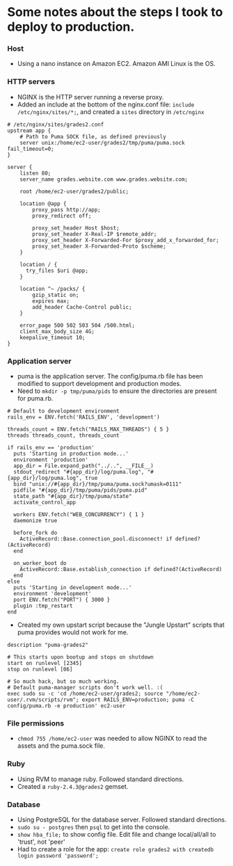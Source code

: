 # Some notes about the steps I took to deploy to production.

### Host
* Using a nano instance on Amazon EC2. Amazon AMI Linux is the OS.

### HTTP servers
* NGINX is the HTTP server running a reverse proxy.
* Added an include at the bottom of the nginx.conf file: `include /etc/nginx/sites/*;`, and created a `sites` directory in `/etc/nginx`

```
# /etc/nginx/sites/grades2.conf
upstream app {
    # Path to Puma SOCK file, as defined previously
    server unix:/home/ec2-user/grades2/tmp/puma/puma.sock fail_timeout=0;
}

server {
    listen 80;
    server_name grades.website.com www.grades.website.com;

    root /home/ec2-user/grades2/public;

    location @app {
        proxy_pass http://app;
        proxy_redirect off;

        proxy_set_header Host $host;
        proxy_set_header X-Real-IP $remote_addr;
        proxy_set_header X-Forwarded-For $proxy_add_x_forwarded_for;
        proxy_set_header X-Forwarded-Proto $scheme;
    }

    location / {
      try_files $uri @app;
    }

    location ^~ /packs/ {
        gzip_static on;
        expires max;
        add_header Cache-Control public;
    }

    error_page 500 502 503 504 /500.html;
    client_max_body_size 4G;
    keepalive_timeout 10;
}
```

### Application server
* puma is the application server. The config/puma.rb file has been modified to support development and production modes.
* Need to `mkdir -p tmp/puma/pids` to ensure the directories are present for puma.rb.

```
# Default to development environment
rails_env = ENV.fetch('RAILS_ENV', 'development')

threads_count = ENV.fetch("RAILS_MAX_THREADS") { 5 }
threads threads_count, threads_count

if rails_env == 'production'
  puts 'Starting in production mode...'
  environment 'production'
  app_dir = File.expand_path("../..", __FILE__)
  stdout_redirect "#{app_dir}/log/puma.log", "#{app_dir}/log/puma.log", true
  bind "unix://#{app_dir}/tmp/puma/puma.sock?umask=0111"
  pidfile "#{app_dir}/tmp/puma/pids/puma.pid"
  state_path "#{app_dir}/tmp/puma/state"
  activate_control_app

  workers ENV.fetch("WEB_CONCURRENCY") { 1 }
  daemonize true

  before_fork do
    ActiveRecord::Base.connection_pool.disconnect! if defined?(ActiveRecord)
  end

  on_worker_boot do
    ActiveRecord::Base.establish_connection if defined?(ActiveRecord)
  end
else
  puts 'Starting in development mode...'
  environment 'development'
  port ENV.fetch("PORT") { 3000 }
  plugin :tmp_restart
end
```

* Created my own upstart script because the "Jungle Upstart" scripts that puma provides would not work for me.

```
description "puma-grades2"

# This starts upon bootup and stops on shutdown
start on runlevel [2345]
stop on runlevel [06]

# So much hack, but so much working.
# Default puma-manager scripts don't work well. :(
exec sudo su -c 'cd /home/ec2-user/grades2; source "/home/ec2-user/.rvm/scripts/rvm"; export RAILS_ENV=production; puma -C config/puma.rb -e production' ec2-user
```

### File permissions
* `chmod 755 /home/ec2-user` was needed to allow NGINX to read the assets and the puma.sock file.

### Ruby
* Using RVM to manage ruby. Followed standard directions.
* Created a `ruby-2.4.3@grades2` gemset.

### Database
* Using PostgreSQL for the database server. Followed standard directions.
* `sudo su - postgres` then `psql` to get into the console.
* `show hba_file;` to show config file. Edit file and change local/all/all to 'trust', not 'peer'
* Had to create a role for the app: `create role grades2 with createdb login password 'password';`
